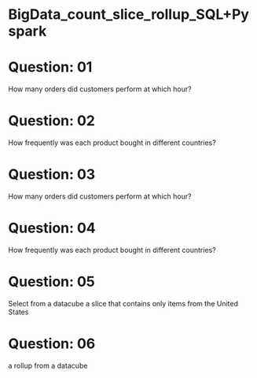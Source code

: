 # BigData_count_slice_rollup_SQL+Pyspark

# Question: 01

How many orders did customers perform at which hour?

# Question: 02

How frequently was each product bought in different countries?

# Question: 03
How many orders did customers perform at which hour?
# Question: 04
How frequently was each product bought in different countries?
# Question: 05
Select from a datacube a slice that contains only items from the United States
# Question: 06
a rollup from a datacube
